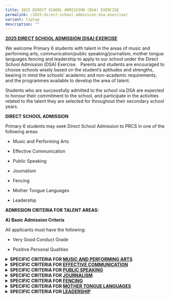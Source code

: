 ```yaml
---
title: 2025 DIRECT SCHOOL ADMISSION (DSA) EXERCISE
permalink: /2025-direct-school-admission-dsa-exercise/
variant: tiptap
description: ""
---
```

<p><strong><u>2025 DIRECT SCHOOL ADMISSION (DSA) EXERCISE</u></strong>
</p>
<p>We welcome Primary 6 students with talent in the areas of music and performing
arts, communication/public speaking/journalism, mother tongue languages
fencing and leadership to apply to our school under the Direct School Admission
(DSA) Exercise.&nbsp;&nbsp; Parents and students are encouraged to choose
schools wisely based on the student’s aptitudes and strengths, bearing
in mind the schools’ academic and non-academic requirements, and the programmes
available to develop the area of talent.</p>
<p>Students who are successfully admitted to the school via DSA are expected
to honour their commitment to the school, and participate in the activities
related to the talent they are selected for throughout their secondary
school years.</p>
<p><strong>DIRECT SCHOOL ADMISSION</strong>
</p>
<p>Primary 6 students may seek Direct School Admission to PRCS in one of
the following areas:</p>
<ul data-tight="true" class="tight">
<li>
<p>Music and Performing Arts</p>
</li>
<li>
<p>Effective Communication</p>
</li>
<li>
<p>Public Speaking</p>
</li>
<li>
<p>Journalism</p>
</li>
<li>
<p>Fencing</p>
</li>
<li>
<p>Mother Tongue Languages</p>
</li>
<li>
<p>Leadership</p>
</li>
</ul>
<p><strong>ADMISSION CRITERIA FOR TALENT AREAS:</strong>
</p>
<p><strong>A) Basic Admission Criteria</strong>
</p>
<p>All applicants must have the following:</p>
<ul data-tight="true" class="tight">
<li>
<p>Very Good Conduct Grade</p>
</li>
<li>
<p>Positive Personal Qualities<strong>&nbsp;</strong>
</p>
</li>
</ul>
<div data-type="detailGroup" class="isomer-accordion-group isomer-accordion isomer-accordion-white">
<details class="isomer-details">
<summary><strong>SPECIFIC CRITERIA FOR <u>MUSIC AND PERFORMING ARTS</u></strong>&nbsp;</summary>
<div data-type="detailsContent" class="isomer-details-content">
<p><strong>SPECIFIC CRITERIA FOR <u>MUSIC AND PERFORMING ARTS</u></strong>
</p>
<p>Applicants must demonstrate a passion for Music /Performing Arts and be
committed to contribute to PRCS in this area for which they have been given
DSA in one of the following DSA Talent Area:</p>
<ul data-tight="true" class="tight">
<li>
<p>Band - Concert (Girls/Boys)</p>
</li>
<li>
<p>Choir (Girls/Boys)</p>
</li>
<li>
<p>Modern Dance (Girls/Boys)</p>
</li>
<li>
<p>Drama English (Girls/Boys)</p>
</li>
<li>
<p>Ensemble - Guzheng (Girls/Boys)</p>
</li>
</ul>
<p>Shortlisted applicants will be invited to go through a selection test
as well as an interview.</p>
<table style="minWidth: 50px">
<colgroup>
<col>
<col>
</colgroup>
<tbody>
<tr>
<td rowspan="1" colspan="1">
<p>Area</p>
</td>
<td rowspan="1" colspan="1">
<p>Criteria</p>
</td>
</tr>
<tr>
<td rowspan="1" colspan="1">
<p>Music and Performing Arts</p>
</td>
<td rowspan="1" colspan="1">
<ul data-tight="true" class="tight">
<li>
<p>Demonstrates a strong interest and aptitude in the arts and aesthetics</p>
</li>
<li>
<p>School based or Public Performance Experience is an advantage.</p>
</li>
<li>
<p>Does well in the selection exercise. The selection test involves an audition
that serve to assess the following:</p>
<ul data-tight="true" class="tight">
<li>
<p>Music Aptitude</p>
</li>
<li>
<p>Proficiency of specific musical abilities or skills</p>
</li>
</ul>
</li>
</ul>
</td>
</tr>
</tbody>
</table>
<p>Shortlisted applicants will be notified separately of the details of the
selection test. For more details on the&nbsp;LLP, click&nbsp;<a href="https://sites.google.com/moe.edu.sg/prcss-llp" rel="noopener noreferrer nofollow" target="_blank">here</a>.</p>
</div>
</details>
</div>
<div data-type="detailGroup" class="isomer-accordion-group isomer-accordion isomer-accordion-white">
<details class="isomer-details">
<summary><strong>SPECIFIC CRITERIA FOR <u>EFFECTIVE COMMUNICATION</u></strong>&nbsp;</summary>
<div data-type="detailsContent" class="isomer-details-content">
<p><strong>SPECIFIC CRITERIA FOR <u>EFFECTIVE COMMUNICATION</u></strong>
</p>
<p>Applicants must demonstrate a passion for communication related programmes
/competitions and be committed to contributing to PRCS in the area for
which they have been given DSA. Shortlisted applicants will be invited
to go through a selection exercise as well as an interview.</p>
<table style="minWidth: 50px">
<colgroup>
<col>
<col>
</colgroup>
<tbody>
<tr>
<td rowspan="1" colspan="1">
<p>Area</p>
</td>
<td rowspan="1" colspan="1">
<p>Criteria</p>
</td>
</tr>
<tr>
<td rowspan="1" colspan="1">
<p>Effective Communication</p>
</td>
<td rowspan="1" colspan="1">
<ul data-tight="true" class="tight">
<li>
<p>Demonstrates strong communication skills (e.g. debates or drama)</p>
</li>
<li>
<p>Competitions and performance experience are preferred.</p>
</li>
<li>
<p>Does well in the selection exercise. The selection test involves an audition
that serve to assess the applicant’s mastery of the following:</p>
<ul data-tight="true" class="tight">
<li>
<p>Clarity of message / idea communication</p>
</li>
<li>
<p>Organisation of thoughts</p>
</li>
<li>
<p>Balanced perspectives</p>
</li>
<li>
<p>Adaptability to audience</p>
</li>
</ul>
</li>
</ul>
</td>
</tr>
</tbody>
</table>
<p>Shortlisted applicants will be notified separately of the details of the
selection test. For more details on the ALP, click&nbsp;<a href="https://sites.google.com/moe.edu.sg/prcss-alp" rel="noopener noreferrer nofollow" target="_blank">here</a>.</p>
</div>
</details>
</div>
<div data-type="detailGroup" class="isomer-accordion-group isomer-accordion isomer-accordion-white">
<details class="isomer-details">
<summary><strong>SPECIFIC CRITERIA FOR <u>PUBLIC SPEAKING</u></strong>&nbsp;</summary>
<div data-type="detailsContent" class="isomer-details-content">
<p><strong>SPECIFIC CRITERIA FOR <u>PUBLIC SPEAKING</u></strong>
</p>
<p>Applicants must demonstrate a passion for public speaking related programmes
/competitions and be committed to contributing to PRCS in the area for
which they have been given DSA. Shortlisted applicants will be invited
to go through a selection exercise<u> </u>as well as an interview.&nbsp;</p>
<table style="minWidth: 50px">
<colgroup>
<col>
<col>
</colgroup>
<tbody>
<tr>
<td rowspan="1" colspan="1">
<p>Area</p>
</td>
<td rowspan="1" colspan="1">
<p>Criteria</p>
</td>
</tr>
<tr>
<td rowspan="1" colspan="1">
<p>Effective Communication</p>
</td>
<td rowspan="1" colspan="1">
<ul data-tight="true" class="tight">
<li>
<p>Demonstrates strong public speaking skills</p>
</li>
<li>
<p>Competitions and performance experience are preferred.</p>
</li>
<li>
<p>Does well in the selection exercise . The selection test involves an audition
that serve to assess the applicant’s mastery of the following:</p>
<ul data-tight="true" class="tight">
<li>
<p>Confidence and presence</p>
</li>
<li>
<p>Vocal Modulation</p>
</li>
<li>
<p>Clarity</p>
</li>
<li>
<p>Fluency</p>
</li>
<li>
<p>Audience engagement</p>
</li>
</ul>
</li>
</ul>
</td>
</tr>
</tbody>
</table>
<p>Shortlisted applicants will be notified separately of the details of the
selection test. For more details on the ALP, click&nbsp;<a href="https://sites.google.com/moe.edu.sg/prcss-alp" rel="noopener noreferrer nofollow" target="_blank">here</a>.</p>
</div>
</details>
</div>
<div data-type="detailGroup" class="isomer-accordion-group isomer-accordion isomer-accordion-white">
<details class="isomer-details">
<summary><strong>SPECIFIC CRITERIA FOR <u>JOURNALISM</u></strong>&nbsp;</summary>
<div data-type="detailsContent" class="isomer-details-content">
<p><strong>SPECIFIC CRITERIA FOR <u>JOURNALISM</u></strong>
</p>
<p>Applicants must demonstrate a passion for journalism (written/spoken)
related programmes /competitions and be committed to contributing to PRCS
in the area for which they have been given DSA. Shortlisted applicants
will be invited to go through a selection exercise<u> </u>as well as an
interview.&nbsp;</p>
<p><strong>&nbsp;</strong>
</p>
<table style="minWidth: 50px">
<colgroup>
<col>
<col>
</colgroup>
<tbody>
<tr>
<td rowspan="1" colspan="1">
<p>Area</p>
</td>
<td rowspan="1" colspan="1">
<p>Criteria</p>
</td>
</tr>
<tr>
<td rowspan="1" colspan="1">
<p>Effective Communication</p>
</td>
<td rowspan="1" colspan="1">
<ul data-tight="true" class="tight">
<li>
<p>Demonstrates strong reporting and/or writing skills</p>
</li>
<li>
<p>Competitions and performance experience are preferred.</p>
</li>
<li>
<p>Does well in the selection exercise. The selection test involves an audition
that serve to assess the applicant’s mastery of the following:</p>
<ul data-tight="true" class="tight">
<li>
<p>Clarity of message / in communication of ideas</p>
</li>
<li>
<p>Conciseness</p>
</li>
<li>
<p>Balanced perspectives</p>
</li>
<li>
<p>Diverse and appropriate choice of words</p>
</li>
</ul>
</li>
</ul>
</td>
</tr>
</tbody>
</table>
<p>Shortlisted applicants will be notified separately of the details of the
selection test. For more details on the &nbsp;ALP, click&nbsp;<a href="https://sites.google.com/moe.edu.sg/prcss-alp" rel="noopener noreferrer nofollow" target="_blank">here</a>.</p>
</div>
</details>
</div>
<div data-type="detailGroup" class="isomer-accordion-group isomer-accordion isomer-accordion-white">
<details class="isomer-details">
<summary><strong>SPECIFIC CRITERIA FOR <u>FENCING</u></strong>&nbsp;</summary>
<div data-type="detailsContent" class="isomer-details-content">
<p><strong>SPECIFC CRITERIA FOR <u>FENCING</u></strong>
</p>
<p>Applicants must demonstrate a passion for sports and be committed to contributing
to PRCS in this area for which they have been given DSA. Shortlisted applicants
will be invited to go through a selection exercise as well as an interview.</p>
<table style="minWidth: 50px">
<colgroup>
<col>
<col>
</colgroup>
<tbody>
<tr>
<td rowspan="1" colspan="1">
<p>Area</p>
</td>
<td rowspan="1" colspan="1">
<p>Criteria</p>
</td>
</tr>
<tr>
<td rowspan="1" colspan="1">
<p>Fencing</p>
</td>
<td rowspan="1" colspan="1">
<ul data-tight="true" class="tight">
<li>
<p>Demonstrates strong interest and notable athletic ability and agility
for their age.</p>
</li>
<li>
<p>Good performance at the school and/ or club level in sports.</p>
</li>
<li>
<p>Does well in the selection exercise. The selection exercise serves to
assess the physical qualities of applicants.</p>
</li>
</ul>
</td>
</tr>
</tbody>
</table>
<p><strong>Shortlisted applicants will be notified separately of the details of the selection test.</strong>
</p>
</div>
</details>
</div>
<div data-type="detailGroup" class="isomer-accordion-group isomer-accordion isomer-accordion-white">
<details class="isomer-details">
<summary><strong>SPECIFIC CRITERIA FOR <u>MOTHER TONGUE LANGUAGES</u></strong>&nbsp;</summary>
<div data-type="detailsContent" class="isomer-details-content">
<p><strong>SPECIFIC CRITERIA FOR <u>MOTHER TONGUE LANGUAGES</u></strong>
</p>
<p>Applicants must demonstrate a passion for communication related programmes
/competitions and be committed to contribute to PRCS in the talent area
for which they have been assigned under the DSA. Shortlisted applicants
will be invited to go through a selection exercise as well as an interview.</p>
<table style="minWidth: 50px">
<colgroup>
<col>
<col>
</colgroup>
<tbody>
<tr>
<td rowspan="1" colspan="1">
<p>Area</p>
</td>
<td rowspan="1" colspan="1">
<p>Criteria</p>
</td>
</tr>
<tr>
<td rowspan="1" colspan="1">
<p>Effective Communication</p>
</td>
<td rowspan="1" colspan="1">
<ul data-tight="true" class="tight">
<li>
<p>Strengths in Mother Tongue Language (Chinese Language, Malay Language
or Tamil Language)</p>
</li>
<li>
<p>Demonstrates strong communication skills (e.g. public speaking, debates
or drama).</p>
</li>
<li>
<p>Competitions and performance experience are preferred.</p>
</li>
<li>
<p>Does well in the selection exercise. The selection exercise involves an
audition that serve to assess the applicant’s mastery of the following:</p>
</li>
<li>
<p>Confidence and Presence</p>
</li>
<li>
<p>Clarity</p>
</li>
<li>
<p>Fluency</p>
</li>
<li>
<p>Diverse and appropriate vocabulary</p>
</li>
<li>
<p>Audience engagement</p>
</li>
</ul>
</td>
</tr>
</tbody>
</table>
<p>Shortlisted applicants will be notified separately of the details of the
selection exercise.</p>
</div>
</details>
</div>
<div data-type="detailGroup" class="isomer-accordion isomer-accordion-white">
<details class="isomer-details">
<summary><strong>SPECIFIC CRITERIA FOR <u>LEADERSHIP</u></strong>&nbsp;</summary>
<div data-type="detailsContent" class="isomer-details-content">
<p><strong>SPECIFIC CRITERIA FOR <u>LEADERSHIP</u></strong>
</p>
<p>Applicants must demonstrate in leading their peers in service to school
and/or community and be committed to contribute to PRCS in the talent area
for which they have been assigned under the DSA. Shortlisted applicants
will be invited to go through a selection exercise as well as an interview.</p>
<table style="minWidth: 50px">
<colgroup>
<col>
<col>
</colgroup>
<tbody>
<tr>
<td rowspan="1" colspan="1">
<p>Area</p>
</td>
<td rowspan="1" colspan="1">
<p>Criteria</p>
</td>
</tr>
<tr>
<td rowspan="1" colspan="1">
<p>Leadership</p>
</td>
<td rowspan="1" colspan="1">
<p>·&nbsp;&nbsp;&nbsp;&nbsp;&nbsp;&nbsp; Demonstrates exemplary character,
and a keen interest in leading their peers in service to school and/or
community</p>
<p>·&nbsp;&nbsp;&nbsp;&nbsp;&nbsp;&nbsp; Holds leadership position in Primary
School, e.g., Prefect, CCA Leader, Peer Support Leader, or other leadership
positions (please specify)</p>
<p>·&nbsp;&nbsp;&nbsp;&nbsp;&nbsp;&nbsp; Is actively involved in leading
school-wide events or community initiatives (please specify)</p>
<p>·&nbsp;&nbsp;&nbsp;&nbsp;&nbsp;&nbsp; Does well in the group interview
and leadership simulation exercise. The simulation exercise serves to assess
the following skills:</p>
<p>o&nbsp;&nbsp; Critical, adaptive and inventive thinking (e.g., demonstrated
through problem-solving, resourcefulness, agility and decision-making)</p>
<p>o&nbsp;&nbsp; Communication skills</p>
<p>o&nbsp;&nbsp; Collaborative skills</p>
</td>
</tr>
</tbody>
</table>
<p>Shortlisted applicants will be notified separately of the details of interview
and simulation exercise.</p>
</div>
</details>
</div>
<p></p>
